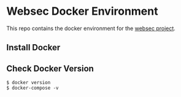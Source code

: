 # Websec Docker Environment
This repo contains the docker environment for the [websec project](https://github.com/brotSchimmelt/websec).


## Install Docker


## Check Docker Version

```
$ docker version
$ docker-compose -v
```

